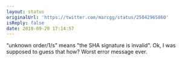 ```yaml
---
layout: status
originalUrl: 'https://twitter.com/marcgg/status/25042965860'
isReply: false
date: 2010-09-20 17:14:57
---
```


“unknown order/1/s” means "the SHA signature is invalid". Ok, I was supposed to guess that how? Worst error message ever.
